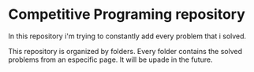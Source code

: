 # Competitive Programing repository

In this repository i'm trying to constantly add every problem that i solved.

This repository is organized by folders. Every folder contains the solved problems from an especific page. It will be upade in the future.
